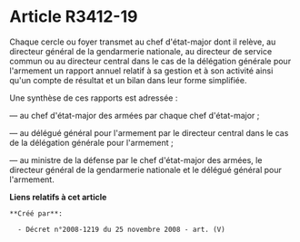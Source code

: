 # Article R3412-19

Chaque cercle ou foyer transmet au chef d'état-major dont il relève, au directeur général de la gendarmerie nationale, au
directeur de service commun ou au directeur central dans le cas de la délégation générale pour l'armement un rapport annuel
relatif à sa gestion et à son activité ainsi qu'un compte de résultat et un bilan dans leur forme simplifiée.

Une synthèse de ces rapports est adressée :

― au chef d'état-major des armées par chaque chef d'état-major ;

― au délégué général pour l'armement par le directeur central dans le cas de la délégation générale pour l'armement ;

― au ministre de la défense par le chef d'état-major des armées, le directeur général de la gendarmerie nationale et le
délégué général pour l'armement.

**Liens relatifs à cet article**

	**Créé par**:

	  - Décret n°2008-1219 du 25 novembre 2008 - art. (V)
